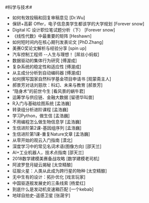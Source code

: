 #科学与技术#
- 如何有效投稿和回复审稿意见	[Dr.Wu]
- 保研+高薪 Offer，电子信息类学生都该学的大学规划	[Forever snow]
- Digital IC 设计职位笔试题分析（下）	[Forever snow]
- 《线性代数》中最重要的矩阵	[Heshawn]
- 如何短时间内在核心期刊发表论文	[PhD.Zhang]
- 美赛O奖论文解析与经验分享	[spin up]
- 汽车控制工程师 --人生与理想！	[屌丝小蚂蚁]
- 数据驱动的集体行为研究	[傅渥成]
- 复杂系统的稳定性和适应性	[傅渥成]
- 从主成分分析到自动编码器	[傅渥成]
- 如何撰写国家自然科学基金项目申请书	[观蒙斋主人]
- 郝景芳对话刘慈欣：科幻、未来与教育	[郝景芳]
- “隐身术”的前世今生	[看风景的蜗牛君]
- 运筹学与供应链、金融大数据	[留德华叫兽]
- R入门与基础绘图系统	[孟浩巍]
- 转录组分析进阶课程	[孟浩巍]
- 学习Python，做生信	[孟浩巍]
- 不用编程怎么做生物信息学	[孟浩巍]
- 生信进阶第2课-基因组序列	[孟浩巍]
- 生信进阶第1课-重复Nature文章	[孟浩巍]
- 从零开始的观云入门指南	[漠北]
- 深度学习中的常见名词术语(图像方向)	[邵天兰]
- AI+工业机器人，技术点指南	[邵天兰]
- 2018数学建模美赛备战攻略	[数学建模老司机]
- 阿波罗登月疑云揭秘	[太空精酿]
- 征服火星：人类从此成为跨行星的物种	[太空精酿]
- 无中生有的设计：拓扑优化	[戏言玩家]
- 中国驱逐舰发展史的三条线索	[杨爱红]
- 到底什么是发动机变速箱匹配	[一个kebab]
- 地球自拍史-遥感卫星	[张晟宇]